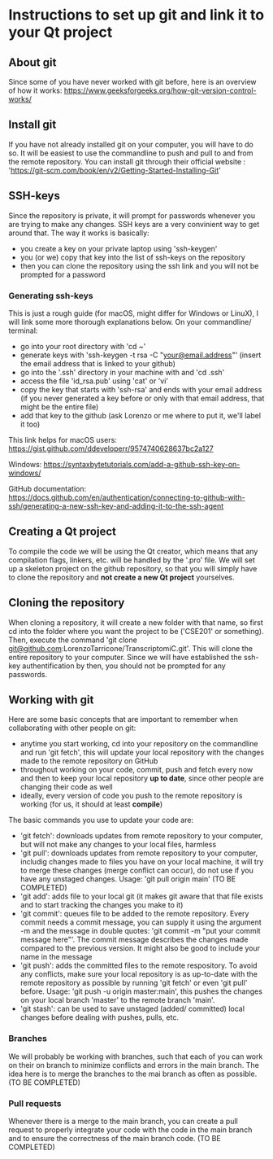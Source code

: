 # Instructions to set up git and link it to your Qt project

## About git

Since some of you have never worked with git before, here is an overview of how it works: https://www.geeksforgeeks.org/how-git-version-control-works/

## Install git

If you have not already installed git on your computer, you will have to do so. It will be easiest to use the commandline to push and pull to and from the remote repository. 
You can install git through their official website : 'https://git-scm.com/book/en/v2/Getting-Started-Installing-Git'

## SSH-keys

Since the repository is private, it will prompt for passwords whenever you are trying to make any changes. SSH keys are a very convinient way to get around that. The way it works is basically:
- you create a key on your private laptop using 'ssh-keygen'
- you (or we) copy that key into the list of ssh-keys on the repository
- then you can clone the repository using the ssh link and you will not be prompted for a password

### Generating ssh-keys
This is just a rough guide (for macOS, might differ for Windows or LinuX), I will link some more thorough explanations below. On your commandline/ terminal:
- go into your root directory with 'cd ~'
- generate keys with 'ssh-keygen -t rsa -C "your@email.address"' (insert the email address that is linked to your github)
- go into the '.ssh' directory in your machine with  and 'cd .ssh'
- access the file 'id_rsa.pub' using 'cat' or 'vi'
- copy the key that starts with 'ssh-rsa' and ends with your email address (if you never generated a key before or only with that email address, that might be the entire file)
- add that key to the github (ask Lorenzo or me where to put it, we'll label it too)

This link helps for macOS users: https://gist.github.com/ddeveloperr/9574740628637bc2a127

Windows: https://syntaxbytetutorials.com/add-a-github-ssh-key-on-windows/

GitHub documentation: https://docs.github.com/en/authentication/connecting-to-github-with-ssh/generating-a-new-ssh-key-and-adding-it-to-the-ssh-agent



## Creating a Qt project
To compile the code we will be using the Qt creator, which means that any compilation flags, linkers, etc. will be handled by the '.pro' file. We will set up a skeleton project on the github repository, so that you will simply have to clone the repository and **not create a new Qt project** yourselves.

## Cloning the repository
When cloning a repository, it will create a new folder with that name, so first cd into the folder where you want the project to be ('CSE201' or something). Then, execute the command 'git clone git@github.com:LorenzoTarricone/TranscriptomiC.git'. This will clone the entire repository to your computer. Since we will have established the ssh-key authentification by then, you should not be prompted for any passwords.

## Working with git
Here are some basic concepts that are important to remember when collaborating with other people on git:
- anytime you start working, cd into your repository on the commandline and run 'git fetch', this will update your local repository with the changes made to the remote repository on GitHub
- throughout working on your code, commit, push and fetch every now and then to keep your local repository **up to date**, since other people are changing their code as well 
- ideally, every version of code you push to the remote repository is working (for us, it should at least **compile**)

The basic commands you use to update your code are:
- 'git fetch': downloads updates from remote repository to your computer, but will not make any changes to your local files, harmless
- 'git pull': downloads updates from remote repository to your computer, includig changes made to files you have on your local machine, it will try to merge these changes (merge conflict can occur), do not use if you have any unstaged changes. Usage:
'git pull origin main' (TO BE COMPLETED)
- 'git add': adds file to your local git (it makes git aware that that file exists and to start tracking the changes you make to it)
- 'git commit': queues file to be added to the remote repository. Every commit needs a commit message, you can supply it using the argument -m and the message in double quotes: 'git commit -m "put your commit message here"'. The commit message describes the changes made compared to the previous version. It might also be good to include your name in the message
- 'git push': adds the committed files to the remote respository. To avoid any conflicts, make sure your local repository is as up-to-date with the remote repository as possible by running 'git fetch' or even 'git pull' before. 
Usage: 'git push -u origin master:main', this pushes the changes on your local branch 'master' to the remote branch 'main'.
- 'git stash': can be used to save unstaged (added/ committed) local changes before dealing with pushes, pulls, etc.


### Branches
We will probably be working with branches, such that each of you can work on their on branch to minimize conflicts and errors in the main branch. The idea here is to merge the branches to the mai branch as often as possible. (TO BE COMPLETED)

### Pull requests
Whenever there is a merge to the main branch, you can create a pull request to properly integrate your code with the code in the main branch and to ensure the correctness of the main branch code. (TO BE COMPLETED)

